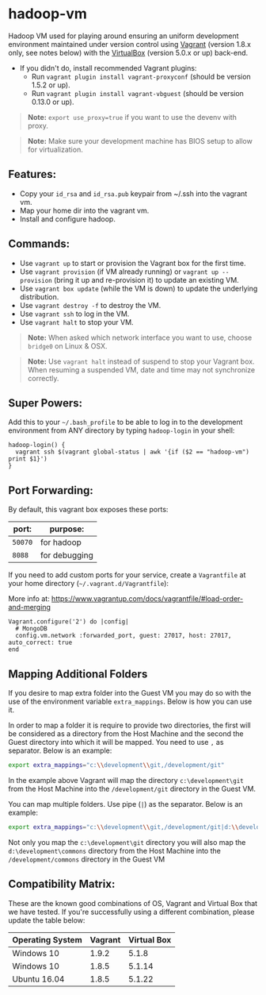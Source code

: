 # hadoop-vm

Hadoop VM used for playing around ensuring an uniform development environment maintained under version control using [Vagrant](http://vagrantup.com) (version 1.8.x only, see notes below) with the [VirtualBox](https://www.virtualbox.org/) (version 5.0.x or up) back-end.

* If you didn't do, install recommended Vagrant plugins:
  * Run `vagrant plugin install vagrant-proxyconf` (should be version 1.5.2 or up).
  * Run `vagrant plugin install vagrant-vbguest` (should be version 0.13.0 or up).

> **Note:** `export use_proxy=true` if you want to use the devenv with proxy.

> **Note:** Make sure your development machine has BIOS setup to allow for virtualization.

## Features:
* Copy your `id_rsa` and `id_rsa.pub` keypair from ~/.ssh into the vagrant vm.
* Map your home dir into the vagrant vm.
* Install and configure hadoop.

## Commands:
* Use `vagrant up` to start or provision the Vagrant box for the first time.
* Use `vagrant provision` (if VM already running) or `vagrant up --provision` (bring it up and re-provision it) to update an existing VM.
* Use `vagrant box update` (while the VM is down) to update the underlying distribution.
* Use `vagrant destroy -f` to destroy the VM.
* Use `vagrant ssh` to log in the VM.
* Use `vagrant halt` to stop your VM.

> **Note:** When asked which network interface you want to use, choose `bridge0` on Linux & OSX.

> **Note:** Use `vagrant halt` instead of suspend to stop your Vagrant box. When resuming a suspended VM, date and time may not synchronize correctly.


## Super Powers:
Add this to your `~/.bash_profile` to be able to log in to the development environment from ANY directory by typing `hadoop-login` in your shell:

```
hadoop-login() {
  vagrant ssh $(vagrant global-status | awk '{if ($2 == "hadoop-vm") print $1}')
}
```

## Port Forwarding:
By default, this vagrant box exposes these ports:

| port: | purpose: |
| ---- | ---- |
| `50070` |  for hadoop |
| `8088`  |  for debugging |

If you need to add custom ports for your service, create a `Vagrantfile` at your home directory (`~/.vagrant.d/Vagrantfile`):

More info at: https://www.vagrantup.com/docs/vagrantfile/#load-order-and-merging

```
Vagrant.configure('2') do |config|
  # MongoDB
  config.vm.network :forwarded_port, guest: 27017, host: 27017, auto_correct: true
end
```

## Mapping Additional Folders

If you desire to map extra folder into the Guest VM you may do so with the use of the environment variable
`extra_mappings`. Below is how you can use it.

In order to map a folder it is require to provide two directories, the first will be considered as a directory from the
Host Machine and the second the Guest directory into which it will be mapped. You need to use `,` as separator. Below is
an example:

```bash
export extra_mappings="c:\\development\\git,/development/git"
```

In the example above Vagrant will map the directory `c:\development\git` from the Host Machine into the
`/development/git` directory in the Guest VM.

You can map multiple folders. Use pipe (`|`) as the separator. Below is an example:

```bash
export extra_mappings="c:\\development\\git,/development/git|d:\\development\\commons,/development/commons"
```

Not only you map the `c:\development\git` directory you will also map the `d:\development\commons` directory from the
Host Machine into the `/development/commons` directory in the Guest VM

## Compatibility Matrix:

These are the known good combinations of OS, Vagrant and Virtual Box that we have tested. If you're successfully using a different combination, please update the table below:

| Operating System | Vagrant | Virtual Box |
| ---------------- | ------- | ----------- |
| Windows 10       | 1.9.2   | 5.1.8       |
| Windows 10       | 1.8.5   | 5.1.14      |
| Ubuntu 16.04     | 1.8.5   | 5.1.22      |
